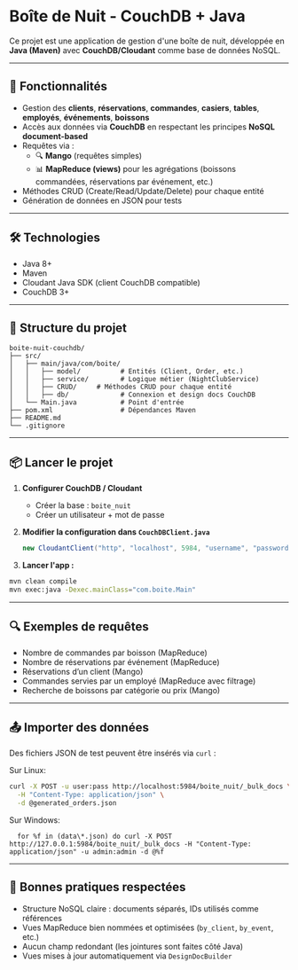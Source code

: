# Boîte de Nuit - CouchDB + Java

Ce projet est une application de gestion d'une boîte de nuit, développée en **Java (Maven)** avec **CouchDB/Cloudant** comme base de données NoSQL.

---

## 🚀 Fonctionnalités

- Gestion des **clients**, **réservations**, **commandes**, **casiers**, **tables**, **employés**, **événements**, **boissons**
- Accès aux données via **CouchDB** en respectant les principes **NoSQL document-based**
- Requêtes via :
  - 🔍 **Mango** (requêtes simples)
  - 📊 **MapReduce (views)** pour les agrégations (boissons commandées, réservations par événement, etc.)
- Méthodes CRUD (Create/Read/Update/Delete) pour chaque entité
- Génération de données en JSON pour tests

---

## 🛠 Technologies

- Java 8+
- Maven
- Cloudant Java SDK (client CouchDB compatible)
- CouchDB 3+

---

## 📁 Structure du projet

```
boite-nuit-couchdb/
├── src/
│   ├── main/java/com/boite/
│   │   ├── model/          # Entités (Client, Order, etc.)
│   │   ├── service/        # Logique métier (NightClubService)
│   │   ├── CRUD/     # Méthodes CRUD pour chaque entité
│   │   ├── db/             # Connexion et design docs CouchDB
│   └── Main.java           # Point d'entrée
├── pom.xml                 # Dépendances Maven
├── README.md
└── .gitignore
```

---

## 📦 Lancer le projet

1. **Configurer CouchDB / Cloudant**
   - Créer la base : `boite_nuit`
   - Créer un utilisateur + mot de passe

2. **Modifier la configuration dans `CouchDBClient.java`**
   ```java
   new CloudantClient("http", "localhost", 5984, "username", "password");
   ```

3. **Lancer l'app :**

```bash
mvn clean compile
mvn exec:java -Dexec.mainClass="com.boite.Main"
```

---

## 🔍 Exemples de requêtes

- Nombre de commandes par boisson (MapReduce)
- Nombre de réservations par événement (MapReduce)
- Réservations d’un client (Mango)
- Commandes servies par un employé (MapReduce avec filtrage)
- Recherche de boissons par catégorie ou prix (Mango)

---

## 📤 Importer des données

Des fichiers JSON de test peuvent être insérés via `curl` :

Sur Linux:
```bash
curl -X POST -u user:pass http://localhost:5984/boite_nuit/_bulk_docs \
  -H "Content-Type: application/json" \
  -d @generated_orders.json
```
  
Sur Windows:
```
  for %f in (data\*.json) do curl -X POST http://127.0.0.1:5984/boite_nuit/_bulk_docs -H "Content-Type: application/json" -u admin:admin -d @%f
```

---

## 🧠 Bonnes pratiques respectées

- Structure NoSQL claire : documents séparés, IDs utilisés comme références
- Vues MapReduce bien nommées et optimisées (`by_client`, `by_event`, etc.)
- Aucun champ redondant (les jointures sont faites côté Java)
- Vues mises à jour automatiquement via `DesignDocBuilder`
